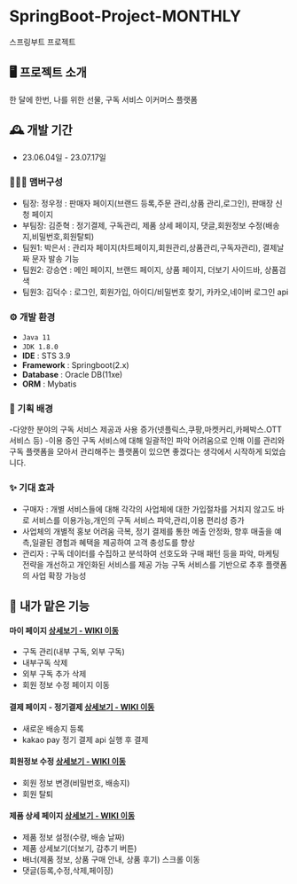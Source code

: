 # SpringBoot-Project-MONTHLY
스프링부트 프로젝트

## 🖥️ 프로젝트 소개
한 달에 한번, 나를 위한 선물, 구독 서비스 이커머스 플랫폼
<br>

## 🕰️ 개발 기간
* 23.06.04일 - 23.07.17일

### 🧑‍🤝‍🧑 맴버구성
 - 팀장: 정우정 : 판매자 페이지(브랜드 등록,주문 관리,상품 관리,로그인), 판매장 신청 페이지
 - 부팀장: 김준혁 : 정기결제, 구독관리, 제품 상세 페이지, 댓글,회원정보 수정(배송지,비밀번호,회원탈퇴) 
 - 팀원1: 박은서 : 관리자 페이지(차트페이지,회원관리,상품관리,구독자관리), 결제날짜 문자 발송 기능
 - 팀원2: 강승연 : 메인 페이지, 브랜드 페이지, 상품 페이지, 더보기 사이드바, 상품검색
 - 팀원3: 김덕수 : 로그인, 회원가입, 아이디/비밀번호 찾기, 카카오,네이버 로그인 api

### ⚙️ 개발 환경
- `Java 11`
- `JDK 1.8.0`
- **IDE** : STS 3.9
- **Framework** : Springboot(2.x)
- **Database** : Oracle DB(11xe)
- **ORM** : Mybatis

### 📰 기획 배경
-다양한 분야의 구독 서비스 제공과 사용 증가(넷플릭스,쿠팡,마켓커리,카페박스.OTT서비스 등)
-이용 중인 구독 서비스에 대해 일괄적인 파악 어려움으로 인해 이를 관리와 구독 플랫폼을 모아서 관리해주는 플랫폼이 있으면 좋겠다는 생각에서 시작하게 되었습니다.

### ✨ 기대 효과
- 구매자 : 개별 서비스들에 대해 각각의 사업체에 대한 가입절차를 거치지 않고도 바로 서비스를 이용가능,개인의 구독 서비스 파악,관리,이용 편리성 증가
- 사업체의 개별적 홍보 어려움 극복, 정기 결제를 통한 메출 안정화, 향후 매출을 예측,일괄된 경험과 혜택을 제공하여 고객 충성도를 향상
- 관리자 : 구독 데이터를 수집하고 분석하여 선호도와 구매 패턴 등을 파악, 마케팅 전략을 개선하고 개인화된 서비스를 제공 가능 구독 서비스를 기반으로 추후 플랫폼의 사업 확장 가능성 

## 📌 내가 맡은 기능
#### 마이 페이지 <a href="[https://github.com/dafssdf/Spring_Portfoilo.wiki.git](https://github.com/dafssdf/Spring_Portfoilo/wiki/%EB%A7%88%EC%9D%B4-%ED%8E%98%EC%9D%B4%EC%A7%80-%E2%80%90-%EA%B5%AC%EB%8F%85-%EA%B4%80%EB%A6%AC)" >상세보기 - WIKI 이동</a>
- 구독 관리(내부 구독, 외부 구독)
- 내부구독 삭제
- 외부 구독 추가 삭제
- 회원 정보 수정 페이지 이동

#### 결제 페이지 - 정기결제 <a href="https://github.com/dafssdf/Spring_Portfoilo.wiki.git" >상세보기 - WIKI 이동</a>
- 새로운 배송지 등록
- kakao pay 정기 결제 api 실행 후 결제

#### 회원정보 수정 <a href="https://github.com/dafssdf/Spring_Portfoilo.wiki.git" >상세보기 - WIKI 이동</a>
- 회원 정보 변경(비밀번호, 배송지)
- 회원 탈퇴

#### 제품 상세 페이지 <a href="https://github.com/dafssdf/Spring_Portfoilo.wiki.git" >상세보기 - WIKI 이동</a>
- 제품 정보 설정(수량, 배송 날짜)
- 제품 상세보기(더보기, 감추기 버튼)
- 배너(제품 정보, 상품 구매 안내, 상품 후기) 스크롤 이동
- 댓글(등록,수정,삭제,페이징)

